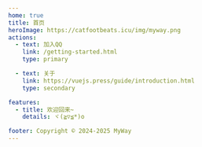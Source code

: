 ```yaml
---
home: true
title: 首页
heroImage: https://catfootbeats.icu/img/myway.png
actions:
  - text: 加入QQ
    link: /getting-started.html
    type: primary

  - text: 关于
    link: https://vuejs.press/guide/introduction.html
    type: secondary

features:
  - title: 欢迎回来~
    details: ヾ(≧▽≦*)o

footer: Copyright © 2024-2025 MyWay
---
```


[default-theme-home]: https://vuejs.press/reference/default-theme/frontmatter.html#home-page

